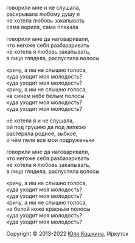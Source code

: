 говорили мне и не слушала,  
раскрывала любому душу я  
не хотела любовь закапывать  
сама верила, сама плакала  

говорили мне да наговаривали,  
что негоже себя разбазаривать     
не хотела я любовь закапывать,  
в лицо глядела, распустила волосы  

кричу, а им не слышно голоса,  
куда уходит моя молодость?  
куда уходит моя молодость?  
кричу, а им не слышно голоса,  
на синем небе белым полосы  
куда уходит моя молодость?  
куда уходит моя молодость?  

не хотела я и не слушала,  
ой под грушею да под липкою  
растеряла родное, зыбкое,  
о чём пели все мои подруженьки  

говорили мне да наговаривали,  
что негоже себя разбазаривать  
не хотела я любовь закапывать,  
в лицо глядела, распустила волосы  

кричу, а им не слышно голоса,  
куда уходит моя молодость?  
куда уходит моя молодость?  
кричу, а им не слышно голоса,  
на белой коже красным полосы  
куда уходит моя молодость?  
куда уходит моя молодость?  

Copyright © 2013-2022 [Юля Кошкина](https://vk.com/koshkamoroshka), Иркутск



